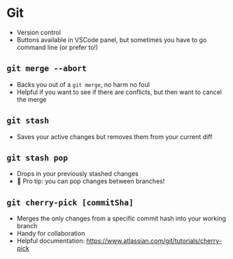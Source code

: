 # Git

- Version control
- Buttons available in VSCode panel, but sometimes you have to go command line (or prefer to!)

## `git merge --abort`

- Backs you out of a `git merge`, no harm no foul
- Helpful if you want to see if there are conflicts, but then want to cancel the merge

## `git stash`

- Saves your active changes but removes them from your current diff

## `git stash pop`

- Drops in your previously stashed changes
- 🔑 Pro tip: you can pop changes between branches!

## `git cherry-pick [commitSha]`

- Merges the only changes from a specific commit hash into your working branch
- Handy for collaboration
- Helpful documentation: https://www.atlassian.com/git/tutorials/cherry-pick
